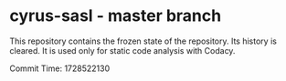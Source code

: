 # cyrus-sasl - master branch

This repository contains the frozen state of the repository.
Its history is cleared. It is used only for static code
analysis with Codacy.

Commit Time: 1728522130